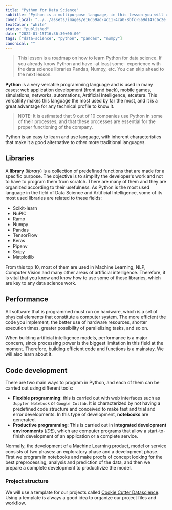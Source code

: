 ```yaml
---
title: "Python for Data Science"
subtitle: "Python is a multipurpose language, in this lesson you will understand how it's used in the datascience world"
cover_local: "../../assets/images/e16d59ad-4c11-4ca0-8bfc-5a9d147c6c2e.jpeg"
textColor: "white"
status: "published"
date: "2022-01-15T16:36:30+00:00"
tags: ["data-science", "python", "pandas", "numpy"]
canonical: ""
---
```


> This lesson is a roadmap on how to learn Python for data science. If you already know Python and have -at least some- experience with the data science libraries Pandas, Numpy, etc. You can skip ahead to the next lesson.

**Python** is a very versatile programming language and is used in many cases: web application development (front and back), mobile games, simulations, networks, automations, Artificial Intelligence, etcetera. This versatility makes this language the most used by far the most, and it is a great advantage for any technical profile to know it.

> NOTE: It is estimated that 9 out of 10 companies use Python in some of their processes, and that these processes are essential for the proper functioning of the company.

Python is an easy to learn and use language, with inherent characteristics that make it a good alternative to other more traditional languages.

## Libraries

A **library** (*library*) is a collection of predefined functions that are made for a specific purpose. The objective is to simplify the developer's work and not to have to program them from scratch. There are many of them and they are organized according to their usefulness. As Python is the most used language in the field of Data Science and Artificial Intelligence, some of its most used libraries are related to these fields:

- Scikit-learn
- NuPIC
- Ramp
- Numpy
- Pandas
- TensorFlow
- Keras
- Pipenv
- Scipy
- Matplotlib

From this top 10, most of them are used in Machine Learning, NLP, Computer Vision and many other areas of artificial intelligence. Therefore, it is vital that you know and know how to use some of these libraries, which are key to any data science work.

## Performance

All software that is programmed must run on hardware, which is a set of physical elements that constitute a computer system. The more efficient the code you implement, the better use of hardware resources, shorter execution times, greater possibility of parallelizing tasks, and so on.

When building artificial intelligence models, performance is a major concern, since processing power is the biggest limitation in this field at the moment. Therefore, building efficient code and functions is a mainstay. We will also learn about it.

## Code development

There are two main ways to program in Python, and each of them can be carried out using different tools:

- **Flexible programming**: this is carried out with web interfaces such as `Jupyter Notebook` or `Google Collab`. It is characterized by not having a predefined code structure and conceived to make fast and trial and error developments. In this type of development, **notebooks** are generated. 
- **Productive programming**: This is carried out in **integrated development environments** (*IDE*), which are computer programs that allow a start-to-finish development of an application or a complete service.

Normally, the development of a Machine Learning product, model or service consists of two phases: an exploratory phase and a development phase. First we program in notebooks and make proofs of concept looking for the best preprocessing, analysis and prediction of the data, and then we prepare a complete development to productivize the model.

### Project structure

We will use a template for our projects called [Cookie Cutter Datascience](https://drivendata.github.io/cookiecutter-data-science/). Using a template is always a good idea to organize our project files and workflow.
